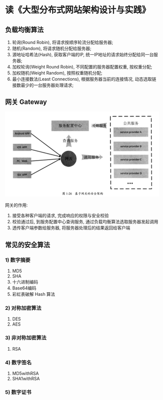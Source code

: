 # 读《大型分布式网站架构设计与实践》


## 负载均衡算法

1. 轮询(Round Robin), 将请求按顺序轮流分配给服务器;
1. 随机(Random), 将请求随机分配给服务器;
1. 源地址哈希法(Hash), 获取客户端的IP, 统一IP地址的请求始终分配给同一台服务器;
1. 加权轮询(Weight Round Robin), 不同配置的服务器配置权重, 按权重分配;
1. 加权随机(Weight Random), 按照权重随机分配;
1. 最小连接数法(Least Connections), 根据服务器当前的连接情况, 动态选取链接数最少的一台服务器处理请求;


## 网关 Gateway

![](../../assets/gateway1.jpg)

网关的作用: 
1. 接受各种客户端的请求, 完成响应的权限与安全校验
1. 校验通过后, 到服务配置中心查询服务, 通过负载均衡算法选取服务器发起调用
1. 透传客户端参数给服务器, 将服务器处理后的结果返回给客户端


## 常见的安全算法
### 1) 数字摘要
1. MD5
1. SHA
1. 十六进制编码
1. Base64编码
1. 彩虹表破解 Hash 算法

### 2) 对称加密算法
1. DES
1. AES

### 3) 非对称加密算法
1. RSA

### 4) 数字签名
1. MD5withRSA
2. SHA1withRSA

### 5) 数字证书
